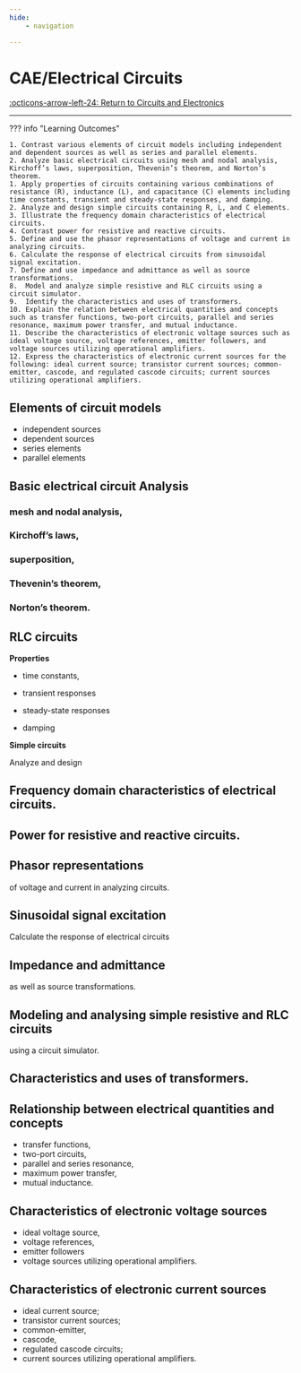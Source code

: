 ```yaml
---
hide:
    - navigation 

---
```


# CAE/Electrical Circuits

[:octicons-arrow-left-24: Return to Circuits and Electronics](/Knowledge-Notebook/Circuits-Electronics/)

---

??? info "Learning Outcomes"

    1. Contrast various elements of circuit models including independent and dependent sources as well as series and parallel elements.
    2. Analyze basic electrical circuits using mesh and nodal analysis, Kirchoff’s laws, superposition, Thevenin’s theorem, and Norton’s
    theorem.
    1. Apply properties of circuits containing various combinations of resistance (R), inductance (L), and capacitance (C) elements including time constants, transient and steady-state responses, and damping.
    2. Analyze and design simple circuits containing R, L, and C elements.
    3. Illustrate the frequency domain characteristics of electrical circuits.
    4. Contrast power for resistive and reactive circuits.
    5. Define and use the phasor representations of voltage and current in analyzing circuits.
    6. Calculate the response of electrical circuits from sinusoidal signal excitation.
    7. Define and use impedance and admittance as well as source transformations.
    8.  Model and analyze simple resistive and RLC circuits using a circuit simulator.
    9.  Identify the characteristics and uses of transformers.
    10. Explain the relation between electrical quantities and concepts such as transfer functions, two-port circuits, parallel and series resonance, maximum power transfer, and mutual inductance.
    11. Describe the characteristics of electronic voltage sources such as ideal voltage source, voltage references, emitter followers, and voltage sources utilizing operational amplifiers.
    12. Express the characteristics of electronic current sources for the following: ideal current source; transistor current sources; common-emitter, cascode, and regulated cascode circuits; current sources utilizing operational amplifiers.

## Elements of circuit models

- independent sources 
- dependent sources
- series elements 
- parallel elements

## Basic electrical circuit Analysis

### mesh and nodal analysis, 

### Kirchoff’s laws, 

### superposition, 

### Thevenin’s theorem, 

### Norton’s theorem.

## RLC circuits 

**Properties**
 
- time constants, 

- transient responses 

- steady-state responses

- damping

**Simple circuits**

Analyze and design 

## Frequency domain characteristics of electrical circuits.

## Power for resistive and reactive circuits.

## Phasor representations 

of voltage and current in analyzing circuits.

## Sinusoidal signal excitation

Calculate the response of electrical circuits

## Impedance and admittance 

as well as source transformations.

## Modeling and analysing simple resistive and RLC circuits 

using a circuit simulator.

## Characteristics and uses of transformers.

## Relationship between electrical quantities and concepts 

- transfer functions, 
- two-port circuits, 
- parallel and series resonance, 
- maximum power transfer, 
- mutual inductance.

## Characteristics of electronic voltage sources 

- ideal voltage source, 
- voltage references, 
- emitter followers
- voltage sources utilizing operational amplifiers.


## Characteristics of electronic current sources 

- ideal current source; 
- transistor current sources; 
- common-emitter, 
- cascode,
- regulated cascode circuits; 
- current sources utilizing operational amplifiers.